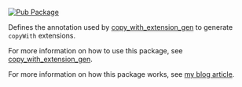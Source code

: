 [![Pub Package](https://img.shields.io/pub/v/copy_with_extension.svg)](https://pub.dev/packages/copy_with_extension)

Defines the annotation used by [copy_with_extension_gen](https://pub.dev/packages/copy_with_extension_gen) to generate `copyWith` extensions.

For more information on how to use this package, see [copy_with_extension_gen](https://pub.dev/packages/copy_with_extension_gen).

For more information on how this package works, see [my blog article](https://alexander-kirsch.com/blog/dart-extensions).
